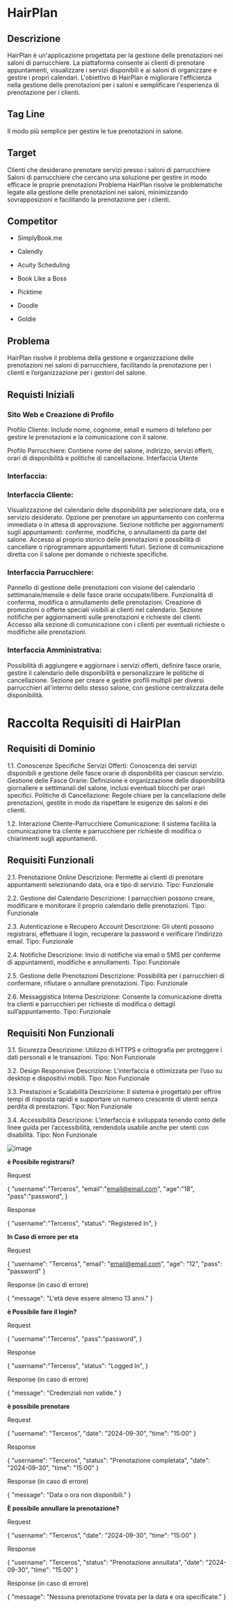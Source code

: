 # HairPlan

## Descrizione

HairPlan è un'applicazione progettata per la gestione delle prenotazioni nei saloni di parrucchiere. La piattaforma consente ai clienti di prenotare appuntamenti, visualizzare i servizi disponibili e ai saloni di organizzare e gestire i propri calendari. L'obiettivo di HairPlan è migliorare l'efficienza nella gestione delle prenotazioni per i saloni e semplificare l'esperienza di prenotazione per i clienti.

## Tag Line
Il modo più semplice per gestire le tue prenotazioni in salone.

## Target

Clienti che desiderano prenotare servizi presso i saloni di parrucchiere
Saloni di parrucchiere che cercano una soluzione per gestire in modo efficace le proprie prenotazioni
Problema
HairPlan risolve le problematiche legate alla gestione delle prenotazioni nei saloni, minimizzando sovrapposizioni e facilitando la prenotazione per i clienti.

## Competitor

- SimplyBook.me

- Calendly

- Acuity Scheduling

- Book Like a Boss

- Picktime

- Doodle

- Goldie

## Problema
HairPlan risolve il problema della gestione e organizzazione delle prenotazioni nei saloni di parrucchiere, facilitando la prenotazione per i clienti e l’organizzazione per i gestori del salone.

## Requisti Iniziali


### Sito Web e Creazione di Profilo

Profilo Cliente: Include nome, cognome, email e numero di telefono per gestire le prenotazioni e la comunicazione con il salone.

Profilo Parrucchiere: Contiene nome del salone, indirizzo, servizi offerti, orari di disponibilità e politiche di cancellazione.
Interfaccia Utente

### Interfaccia: 

### Interfaccia Cliente:

Visualizzazione del calendario delle disponibilità per selezionare data, ora e servizio desiderato.
Opzione per prenotare un appuntamento con conferma immediata o in attesa di approvazione.
Sezione notifiche per aggiornamenti sugli appuntamenti: conferme, modifiche, o annullamenti da parte del salone.
Accesso al proprio storico delle prenotazioni e possibilità di cancellare o riprogrammare appuntamenti futuri.
Sezione di comunicazione diretta con il salone per domande o richieste specifiche.

### Interfaccia Parrucchiere:

Pannello di gestione delle prenotazioni con visione del calendario settimanale/mensile e delle fasce orarie occupate/libere.
Funzionalità di conferma, modifica o annullamento delle prenotazioni.
Creazione di promozioni o offerte speciali visibili ai clienti nel calendario.
Sezione notifiche per aggiornamenti sulle prenotazioni e richieste dei clienti.
Accesso alla sezione di comunicazione con i clienti per eventuali richieste o modifiche alle prenotazioni.

### Interfaccia Amministrativa:

Possibilità di aggiungere e aggiornare i servizi offerti, definire fasce orarie, gestire il calendario delle disponibilità e personalizzare le politiche di cancellazione.
Sezione per creare e gestire profili multipli per diversi parrucchieri all'interno dello stesso salone, con gestione centralizzata delle disponibilità.

# Raccolta Requisiti di HairPlan

## Requisiti di Dominio

1.1. Conoscenze Specifiche
Servizi Offerti: Conoscenza dei servizi disponibili e gestione delle fasce orarie di disponibilità per ciascun servizio.
Gestione delle Fasce Orarie: Definizione e organizzazione delle disponibilità giornaliere e settimanali del salone, inclusi eventuali blocchi per orari specifici.
Politiche di Cancellazione: Regole chiare per la cancellazione delle prenotazioni, gestite in modo da rispettare le esigenze dei saloni e dei clienti.

1.2. Interazione Cliente-Parrucchiere
Comunicazione: Il sistema facilita la comunicazione tra cliente e parrucchiere per richieste di modifica o chiarimenti sugli appuntamenti.

## Requisiti Funzionali

2.1. Prenotazione Online
Descrizione: Permette ai clienti di prenotare appuntamenti selezionando data, ora e tipo di servizio.
Tipo: Funzionale

2.2. Gestione del Calendario
Descrizione: I parrucchieri possono creare, modificare e monitorare il proprio calendario delle prenotazioni.
Tipo: Funzionale

2.3. Autenticazione e Recupero Account
Descrizione: Gli utenti possono registrarsi, effettuare il login, recuperare la password e verificare l’indirizzo email.
Tipo: Funzionale

2.4. Notifiche
Descrizione: Invio di notifiche via email o SMS per conferme di appuntamenti, modifiche e annullamenti.
Tipo: Funzionale

2.5. Gestione delle Prenotazioni
Descrizione: Possibilità per i parrucchieri di confermare, rifiutare o annullare prenotazioni.
Tipo: Funzionale

2.6. Messaggistica Interna
Descrizione: Consente la comunicazione diretta tra clienti e parrucchieri per richieste di modifica o dettagli sull’appuntamento.
Tipo: Funzionale

## Requisiti Non Funzionali
   
3.1. Sicurezza
Descrizione: Utilizzo di HTTPS e crittografia per proteggere i dati personali e le transazioni.
Tipo: Non Funzionale

3.2. Design Responsive
Descrizione: L’interfaccia è ottimizzata per l’uso su desktop e dispositivi mobili.
Tipo: Non Funzionale

3.3. Prestazioni e Scalabilità
Descrizione: Il sistema è progettato per offrire tempi di risposta rapidi e supportare un numero crescente di utenti senza perdita di prestazioni.
Tipo: Non Funzionale

3.4. Accessibilità
Descrizione: L’interfaccia è sviluppata tenendo conto delle linee guida per l’accessibilità, rendendola usabile anche per utenti con disabilità.
Tipo: Non Funzionale

![image](https://github.com/user-attachments/assets/b24eab1e-dff5-4a57-b140-5585f9dc42bf)


**è Possibile registrarsi?**

Request

{
  "username":"Terceros",
  "email":"email@email.com",
  "age":"18",
  "pass":"password",
}

Response

{
  "username":"Terceros",
  "status": "Registered In",
}

**In Caso di errore per eta**

Request

{
  "username": "Terceros",
  "email": "email@email.com",
  "age": "12",
  "pass": "password"
}

Response (in caso di errore)

{
  "message": "L'età deve essere almeno 13 anni."
}



**è Possibile fare il login?**

Request

{
  "username":"Terceros",
  "pass":"password",
}

Response

{
  "username":"Terceros",
  "status": "Logged In",
}

Response (in caso di errore)

{
  "message": "Credenziali non valide."
}


**è possibile prenotare**

Request

{
  "username": "Terceros",
  "date": "2024-09-30",
  "time": "15:00"
}

Response

{
  "username": "Terceros",
  "status": "Prenotazione completata",
  "date": "2024-09-30",
  "time": "15:00"
}

Response (in caso di errore)

{
  "message": "Data o ora non disponibili."
}


**È possibile annullare la prenotazione?**


Request

{
  "username": "Terceros",
  "date": "2024-09-30",
  "time": "15:00"
}

Response

{
  "username": "Terceros",
  "status": "Prenotazione annullata",
  "date": "2024-09-30",
  "time": "15:00"
}

Response (in caso di errore)

{
  "message": "Nessuna prenotazione trovata per la data e ora specificate."
}



